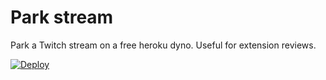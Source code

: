 # Park stream

Park a Twitch stream on a free heroku dyno. Useful for extension reviews.

[![Deploy](https://www.herokucdn.com/deploy/button.svg?template=https://github.com/freaktechnik/park-stream)](https://heroku.com/deploy)